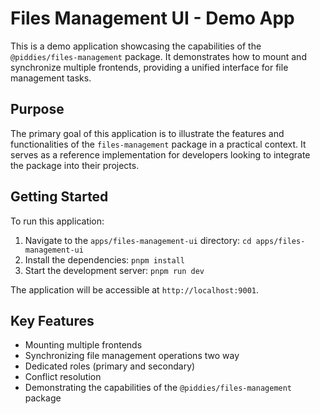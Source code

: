 # Files Management UI - Demo App

This is a demo application showcasing the capabilities of the `@piddies/files-management` package. It demonstrates how to mount and synchronize multiple frontends, providing a unified interface for file management tasks.

## Purpose

The primary goal of this application is to illustrate the features and functionalities of the `files-management` package in a practical context. It serves as a reference implementation for developers looking to integrate the package into their projects.

## Getting Started

To run this application:

1. Navigate to the `apps/files-management-ui` directory: `cd apps/files-management-ui`
2. Install the dependencies: `pnpm install`
3. Start the development server: `pnpm run dev`

The application will be accessible at `http://localhost:9001`.

## Key Features

- Mounting multiple frontends
- Synchronizing file management operations two way
- Dedicated roles (primary and secondary)
- Conflict resolution
- Demonstrating the capabilities of the `@piddies/files-management` package
